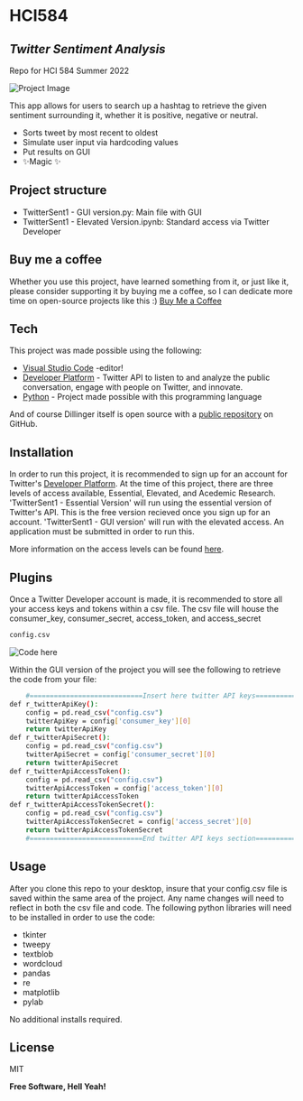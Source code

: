 # HCI584
## _Twitter Sentiment Analysis_
Repo for HCI 584 Summer 2022

![Project Image](https://iowastate-my.sharepoint.com/:i:/g/personal/imalma_iastate_edu/EazdWOsr9JZDqdZ19GdsA30ByNHsJXjImzqEyB8x3RDmvw?e=4Bh4UC)

This app allows for users to search up a hashtag to retrieve the given sentiment surrounding it, whether it is positive, negative or neutral. 

- Sorts tweet by most recent to oldest
- Simulate user input via hardcoding values
- Put results on GUI
- ✨Magic ✨

## Project structure

- TwitterSent1 - GUI version.py: Main file with GUI
- TwitterSent1 - Elevated Version.ipynb: Standard access via Twitter Developer

## Buy me a coffee
Whether you use this project, have learned something from it, or just like it, please consider supporting it by buying me a coffee, so I can dedicate more time on open-source projects like this :)
[Buy Me a Coffee](https://www.buymeacoffee.com/almagueris9)

## Tech

This project was made possible using the following:

- [Visual Studio Code](https://code.visualstudio.com/) -editor!
- [Developer Platform](https://developer.twitter.com/en) - Twitter API to listen to and analyze the public conversation, engage with people on Twitter, and innovate.
- [Python](https://www.python.org/) - Project made possible with this programming language

And of course Dillinger itself is open source with a [public repository][dill] on GitHub.

## Installation

In order to run this project, it is recommended to sign up for an account for Twitter's [Developer Platform](https://developer.twitter.com/en). At the time of this project, there are three levels of access available, Essential, Elevated, and Acedemic Research. 'TwitterSent1 - Essential Version' will run using the essential version of Twitter's API. This is the free version recieved once you sign up for an account. 'TwitterSent1 - GUI version' will run with the elevated access. An application must be submitted in order to run this. 

More information on the access levels can be found [here](https://developer.twitter.com/en/docs/twitter-api/getting-started/about-twitter-api).

## Plugins

Once a Twitter Developer account is made, it is recommended to store all your access keys and tokens within a csv file.
The csv file will house the consumer_key, consumer_secret, access_token, and access_secret

```sh
config.csv
```
![Code here](https://iowastate-my.sharepoint.com/:i:/r/personal/imalma_iastate_edu/Documents/HCI%20584/github/Twitter_sentiment_analysis_HCI584/config.PNG?csf=1&web=1&e=M75AbF)

Within the GUI version of the project you will see the following to retrieve the code from your file:
```sh
    #============================Insert here twitter API keys===========================
def r_twitterApiKey():
    config = pd.read_csv("config.csv")
    twitterApiKey = config['consumer_key'][0]
    return twitterApiKey
def r_twitterApiSecret():
    config = pd.read_csv("config.csv")
    twitterApiSecret = config['consumer_secret'][0]
    return twitterApiSecret
def r_twitterApiAccessToken():
    config = pd.read_csv("config.csv")
    twitterApiAccessToken = config['access_token'][0]
    return twitterApiAccessToken
def r_twitterApiAccessTokenSecret():
    config = pd.read_csv("config.csv")
    twitterApiAccessTokenSecret = config['access_secret'][0]
    return twitterApiAccessTokenSecret
    #============================End twitter API keys section===========================
```

## Usage

After you clone this repo to your desktop, insure that your config.csv file is saved within the same area of the project. Any name changes will need to reflect in both the csv file and code. The following python libraries will need to be installed in order to use the code:

- tkinter
- tweepy
- textblob
- wordcloud
- pandas
- re
- matplotlib
- pylab

No additional installs required. 

## License

MIT

**Free Software, Hell Yeah!**

[//]: # (These are reference links used in the body of this note and get stripped out when the markdown processor does its job. There is no need to format nicely because it shouldn't be seen. Thanks SO - http://stackoverflow.com/questions/4823468/store-comments-in-markdown-syntax)

   [dill]: <https://github.com/joemccann/dillinger>
   [git-repo-url]: <https://github.com/joemccann/dillinger.git>
   [john gruber]: <http://daringfireball.net>
   [df1]: <http://daringfireball.net/projects/markdown/>
   [markdown-it]: <https://github.com/markdown-it/markdown-it>
   [Ace Editor]: <http://ace.ajax.org>
   [node.js]: <http://nodejs.org>
   [Twitter Bootstrap]: <http://twitter.github.com/bootstrap/>
   [jQuery]: <http://jquery.com>
   [@tjholowaychuk]: <http://twitter.com/tjholowaychuk>
   [express]: <http://expressjs.com>
   [AngularJS]: <http://angularjs.org>
   [Gulp]: <http://gulpjs.com>

   [PlDb]: <https://github.com/joemccann/dillinger/tree/master/plugins/dropbox/README.md>
   [PlGh]: <https://github.com/joemccann/dillinger/tree/master/plugins/github/README.md>
   [PlGd]: <https://github.com/joemccann/dillinger/tree/master/plugins/googledrive/README.md>
   [PlOd]: <https://github.com/joemccann/dillinger/tree/master/plugins/onedrive/README.md>
   [PlMe]: <https://github.com/joemccann/dillinger/tree/master/plugins/medium/README.md>
   [PlGa]: <https://github.com/RahulHP/dillinger/blob/master/plugins/googleanalytics/README.md>
